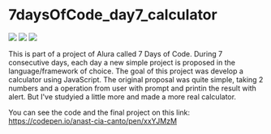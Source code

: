 # 7daysOfCode_day7_calculator

<img src="https://img.shields.io/badge/_-JavaScript-0000FF">  <img src="https://img.shields.io/badge/_-HTML-0000FF">  <img src="https://img.shields.io/badge/_-CSS-0000FF">


This is part of a project of Alura called 7 Days of Code. During 7 consecutive days, each day a new simple project is proposed in the language/framework of choice. 
The goal of this project was develop a calculator using JavaScript. The original proposal was quite simple, taking 2 numbers and a operation from user with prompt and printin the result with alert. But I've studyied a little more and made a more real calculator. 

You can see the code and the final project on this link: https://codepen.io/anast-cia-canto/pen/xxYJMzM


